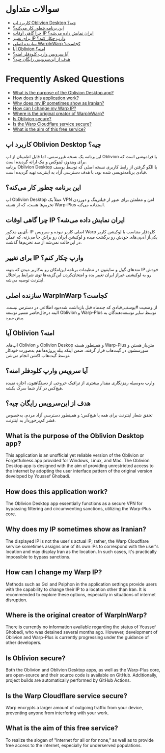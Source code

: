 # سوالات متداول

- [کاربرد اپ Oblivion Desktop چیه؟](#کاربرد-اپ-oblivion-desktop-چیه)
- [این برنامه چطور کار می‌کنه؟](#این-برنامه-چطور-کار-میکنه)
- [چرا گاهی اوقات IP ایران نمایش داده می‌شه؟](#چرا-گاهی-اوقات-ip-ایران-نمایش-داده-میشه)
- [برای تغییر IP وارپ چکار کنم؟](#برای-تغییر-ip-وارپ-چکار-کنم)
- [سازنده اصلی WarpInWarp کجاست؟](#سازنده-اصلی-warpinwarp-کجاست)
- [آیا Oblivion امنه؟](#آیا-oblivion-امنه)
- [آیا سرویس وارپ کلودفلر امنه؟](#آیا-سرویس-وارپ-کلودفلر-امنه)
- [هدف از این‌سرویس رایگان چیه؟](#هدف-از-این‌سرویس-رایگان-چیه)

# Frequently Asked Questions

- [What is the purpose of the Oblivion Desktop app?](#what-is-the-purpose-of-the-oblivion-desktop-app)
- [How does this application work?](#how-does-this-application-work)
- [Why does my IP sometimes show as Iranian?](#why-does-my-ip-sometimes-show-as-iranian)
- [How can I change my Warp IP?](#how-can-i-change-my-warp-ip)
- [Where is the original creator of WarpInWarp?](#where-is-the-original-creator-of-warpinwarp)
- [Is Oblivion secure?](#is-oblivion-secure)
- [Is the Warp Cloudflare service secure?](#is-the-warp-cloudflare-service-secure)
- [What is the aim of this free service?](#what-is-the-aim-of-this-free-service)

## کاربرد اپ Oblivion Desktop چیه؟

این‌برنامه یک نسخه غیررسمی، اما قابل اطمینان از اپ Oblivion یا فراموشی است که برای ویندوز، لینوکس و مک ارائه گردیده
است.<br />برنامه Oblivion Desktop با الگو گرفتن از رابط کاربری نسخه اصلی که توسط یوسف قبادی برنامه‌نویسی شده بود، با هدف
دسترسی آزاد به اینترنت تهیه گردیده است.

## این برنامه چطور کار می‌کنه؟

اپ Oblivion Desktop عملاً یک VPN امن و مطمئن برای عبور از فیلترینگ و دورزدن تحریم‌ها هست، که از هسته Warp-Plus استفاده
می‌کنه.

## چرا گاهی اوقات IP ایران نمایش داده می‌شه؟

آی‌پی مذکور، IP اصلی کاربر نبوده و سرویس Warp کلودفلر متناسب با لوکیشن کاربر یکی‌از آی‌پی‌های خودش رو برگشت میده و
لوکیشن ایران رو براش جا می‌زنه، که عملن در این‌حالت نمی‌شه از سد تحریم‌ها گذشت.

## برای تغییر IP وارپ چکار کنم؟

متدهای گول و سایفون در تنظیمات برنامه این‌امکان رو به‌کاربر میدن که بتونه IP خودش رو به لوکیشنی غیراز ایران تغییر بده و
امتحان‌کردن این‌گزینه‌ها توی شرایط پراختلال اینترنت توصیه می‌شه.

## سازنده اصلی WarpInWarp کجاست؟

از وضعیت #یوسف_قبادی که چندماه قبل بازداشت شده‌بود اطلاعی در دسترس نیست. البته درحال‌حاضر مسیر توسعه Oblivion و
Warp-Plus توسط سایر توسعه‌دهندگان به پیش میره.

## آیا Oblivion امنه؟

اپ‌های Oblivion و Oblivion Deskop و همینطور هسته Warp-Plus متن‌باز هستن و سورسشون در گیت‌هاب قرار گرفته، ضمن اینکه بیلد
پروژه‌ها هم به‌صورت خودکار توسط گیت‌هاب اکشن انجام می‌شن.

## آیا سرویس وارپ کلودفلر امنه؟

وارپ به‌وسیله رمزنگاری مقدار بیشتری از ترافیک خروجی از دستگاهتون، اجازه نمیده هیچ‌کس در کار شما سرک بکشه.

## هدف از این‌سرویس رایگان چیه؟

تحقق شعار اینترنت برای همه یا هیچ‌کس؛ و همینطور دسترسی آزاد مردم، به‌خصوص قشر کم‌برخوردار به اینترنت.

## What is the purpose of the Oblivion Desktop app?

This application is an unofficial yet reliable version of the Oblivion or Forgetfulness app provided for Windows, Linux,
and Mac. The Oblivion Desktop app is designed with the aim of providing unrestricted access to the internet by adopting
the user interface pattern of the original version developed by Youssef Ghobadi.

## How does this application work?

The Oblivion Desktop app essentially functions as a secure VPN for bypassing filtering and circumventing sanctions,
utilizing the Warp-Plus core.

## Why does my IP sometimes show as Iranian?

The displayed IP is not the user's actual IP; rather, the Warp Cloudflare service sometimes assigns one of its own IPs
to correspond with the user's location and may display Iran as the location. In such cases, it's practically impossible
to bypass sanctions.

## How can I change my Warp IP?

Methods such as Gol and Psiphon in the application settings provide users with the capability to change their IP to a
location other than Iran. It is recommended to explore these options, especially in situations of internet disruption.

## Where is the original creator of WarpInWarp?

There is currently no information available regarding the status of Youssef Ghobadi, who was detained several months
ago. However, development of Oblivion and Warp-Plus is currently progressing under the guidance of other developers.

## Is Oblivion secure?

Both the Oblivion and Oblivion Desktop apps, as well as the Warp-Plus core, are open-source and their source code is
available on GitHub. Additionally, project builds are automatically performed by GitHub Actions.

## Is the Warp Cloudflare service secure?

Warp encrypts a larger amount of outgoing traffic from your device, preventing anyone from interfering with your work.

## What is the aim of this free service?

To realize the slogan of "Internet for all or for none," as well as to provide free access to the internet, especially
for underserved populations.





